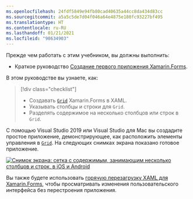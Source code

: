 ```yaml
---
ms.openlocfilehash: 24fdf5849e94fb80cad40635a44cc8da434d83cc
ms.sourcegitcommit: a5a5c5de7d04f046a64e4875e180fc93227bf495
ms.translationtype: HT
ms.contentlocale: ru-RU
ms.lasthandoff: 01/21/2021
ms.locfileid: "98634903"
---
```

Прежде чем работать с этим учебником, вы должны выполнить:

- Краткое руководство [Создание первого приложения Xamarin.Forms](~/get-started/first-app/index.md).

В этом руководстве вы узнаете, как:

> [!div class="checklist"]
>
> - Создавать [`Grid`](xref:Xamarin.Forms.Grid) Xamarin.Forms в XAML.
> - Указывать столбцы и строки для `Grid`.
> - Разделять содержимое на несколько столбцов или строк в `Grid`.

С помощью Visual Studio 2019 или Visual Studio для Mac вы создадите простое приложение, демонстрирующее, как расположить элементы управления в [`Grid`](xref:Xamarin.Forms.Grid). На следующих снимках экрана показано готовое приложение.

[![Снимок экрана: сетка с содержимым, занимающим несколько столбцов и строк, в iOS и Android](../images/span-columns-rows.png "Сетка с содержимым, занимающим несколько столбцов и строк")](../images/span-columns-rows-large.png#lightbox "Сетка с содержимым, занимающим несколько столбцов и строк")

Вы также будете использовать [горячую перезагрузку XAML для Xamarin.Forms](~/xamarin-forms/xaml/hot-reload.md), чтобы просматривать изменения пользовательского интерфейса без перестроения приложения.
